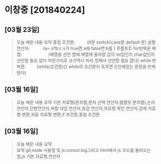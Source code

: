 # 이창중 [201840224]

## [03월 23일]
>오늘 배운 내용 요약
중첩 조건문: &nbsp;&nbsp;&nbsp;&nbsp; &nbsp;&nbsp;&nbsp; (if문 switch/case문 default 문)
삼항연산자:&nbsp;&nbsp;&nbsp;&nbsp;&nbsp;&nbsp;&nbsp;&nbsp;&nbsp;&nbsp;&nbsp;(a= x?b:c x가 true면 a에 false면 b를 ) 
프롬프트 
for반복문 
배열:&nbsp;&nbsp;&nbsp;&nbsp;&nbsp;&nbsp;&nbsp;&nbsp;&nbsp;&nbsp;&nbsp;&nbsp;&nbsp;&nbsp;&nbsp;&nbsp;&nbsp;&nbsp;&nbsp;&nbsp;&nbsp;&nbsp;(배열을 선언 할때 배열에 들어갈 값이 int값인지 char값인지 선언할 필요 없다 마찬가지로 크기역시 미리 정해서 선언할 필요 없다) 
while 반복문:&nbsp;&nbsp;&nbsp;&nbsp;&nbsp;&nbsp;&nbsp;&nbsp;&nbsp;(while(조건문){} while의 조건문이 트루면 {}안에있는 문장을 반복한다)
## [03월 16일]
>오늘 배운 내용 요약
기본 자료형(문자열,문자 선택 연산자,템플릿 문자열),논리연산자,단항연산자,복합 대입 연산자,증감 연산자,자료형 확인 연산자,강제 자료형 변환,자동 자료형 변환,if 조건문,중첩 조건문

## [03월 16일]
>오늘 배운 내용 요약<br />
>요약 git,node 사용법 및 js consol.log그리고 html에서 js 코드를 불러오는법,js 기본 자료형,연산자 
